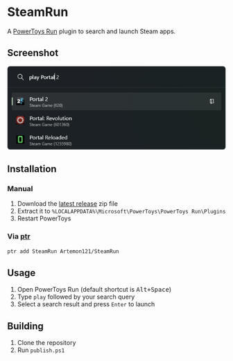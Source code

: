 # SteamRun

A [PowerToys Run](https://aka.ms/PowerToysOverview_PowerToysRun) plugin to search and launch Steam apps.

## Screenshot

![Screenshot](screenshot.png)

## Installation

### Manual

1. Download the [latest release](https://github.com/Artemon121/SteamRun/releases/latest) zip file
1. Extract it to `%LOCALAPPDATA%\Microsoft\PowerToys\PowerToys Run\Plugins`
1. Restart PowerToys

### Via [ptr](https://github.com/8LWXpg/ptr)

```shell
ptr add SteamRun Artemon121/SteamRun
```

## Usage

1. Open PowerToys Run (default shortcut is <kbd>Alt+Space</kbd>)
2. Type `play` followed by your search query
3. Select a search result and press `Enter` to launch

## Building

1. Clone the repository
1. Run `publish.ps1`
